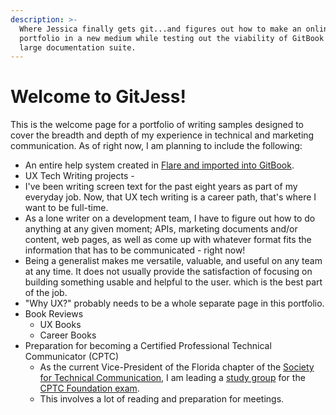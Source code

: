 ```yaml
---
description: >-
  Where Jessica finally gets git...and figures out how to make an online
  portfolio in a new medium while testing out the viability of GitBook for a
  large documentation suite.
---
```


# Welcome to GitJess!

This is the welcome page for a portfolio of writing samples designed to cover the breadth and depth of my experience in technical and marketing communication. As of right now, I am planning to include the following:

* An entire help system created in [Flare and imported into GitBook](https://app.gitbook.com/s/-MlG05Njl2qi0FZmxclS/).
* UX Tech Writing projects -&#x20;
* I've been writing screen text for the past eight years as part of my everyday job. Now, that UX tech writing is a career path, that's where I want to be full-time.
* As a lone writer on a development team, I have to figure out how to do anything at any given moment; APIs, marketing documents and/or content, web pages, as well as come up with whatever format fits the information that has to be communicated - right now!&#x20;
* Being a generalist makes me versatile, valuable, and useful on any team at any time. It does not usually provide the satisfaction of focusing on building something usable and helpful to the user. which is the best part of the job.
* "Why UX?" probably needs to be a whole separate page in this portfolio.
* Book Reviews
  * UX Books
  * Career Books
* Preparation for becoming a Certified Professional Technical Communicator (CPTC)
  * As the current Vice-President of the Florida chapter of the [Society for Technical Communication](https://www.stc.org), I am leading a [study group](https://certifiedstudybuddies.github.io/CSB/home) for the [CPTC Foundation exam](https://www.stc.org/certification/).&#x20;
  * This involves a lot of reading and preparation for meetings.&#x20;

